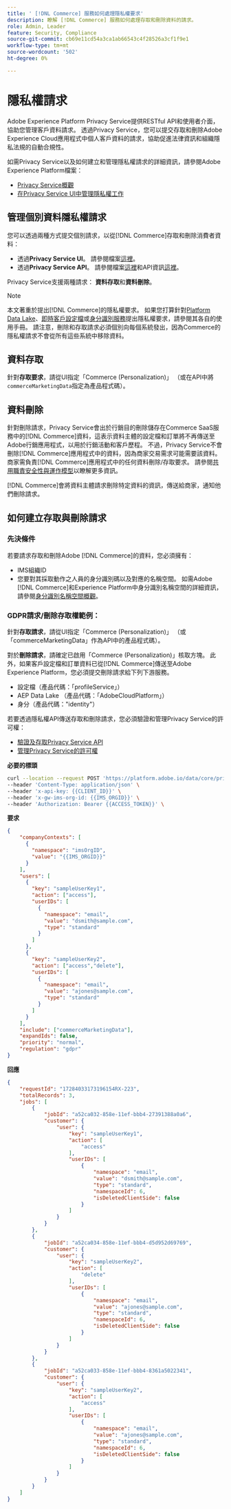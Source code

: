 ```yaml
---
title: ' [!DNL Commerce] 服務如何處理隱私權要求'
description: 瞭解 [!DNL Commerce] 服務如何處理存取和刪除資料的請求。
role: Admin, Leader
feature: Security, Compliance
source-git-commit: cb69e11cd54a3ca1ab66543c4f28526a3cf1f9e1
workflow-type: tm+mt
source-wordcount: '502'
ht-degree: 0%

---
```


# 隱私權請求

Adobe Experience Platform Privacy Service提供RESTful API和使用者介面，協助您管理客戶資料請求。 透過Privacy Service，您可以提交存取和刪除Adobe Experience Cloud應用程式中個人客戶資料的請求，協助促進法律資訊和組織隱私法規的自動合規性。

如需Privacy Service以及如何建立和管理隱私權請求的詳細資訊，請參閱Adobe Experience Platform檔案：

* [Privacy Service概觀](https://experienceleague.adobe.com/zh-hant/docs/experience-platform/privacy/home)
* [在Privacy Service UI中管理隱私權工作](https://experienceleague.adobe.com/zh-hant/docs/experience-platform/privacy/ui/user-guide)

## 管理個別資料隱私權請求

您可以透過兩種方式提交個別請求，以從[!DNL Commerce]存取和刪除消費者資料：

* 透過&#x200B;**Privacy Service UI**。 請參閱檔案[這裡](https://experienceleague.adobe.com/zh-hant/docs/experience-platform/privacy/ui/user-guide#_blank)。
* 透過&#x200B;**Privacy Service API**。 請參閱檔案[這裡](https://developer.adobe.com/experience-platform-apis/references/privacy-service/#_blank)和API資訊[這裡](https://developer.adobe.com/experience-platform-apis/#_blank)。

Privacy Service支援兩種請求： **資料存取**&#x200B;和&#x200B;**資料刪除**。

>[!NOTE]
>
>本文著重於提出[!DNL Commerce]的隱私權要求。 如果您打算針對[Platform Data Lake](https://experienceleague.adobe.com/zh-hant/docs/experience-platform/catalog/privacy)、[即時客戶設定檔](https://experienceleague.adobe.com/zh-hant/docs/experience-platform/profile/privacy)或[身分識別服務](https://experienceleague.adobe.com/zh-hant/docs/experience-platform/identity/privacy)提出隱私權要求，請參閱其各自的使用手冊。 請注意，刪除和存取請求必須個別向每個系統發出，因為Commerce的隱私權請求不會從所有這些系統中移除資料。

## 資料存取

針對&#x200B;**存取要求**，請從UI指定「Commerce (Personalization)」 （或在API中將`commerceMarketingData`指定為產品程式碼）。

## 資料刪除

針對刪除請求，Privacy Service會出於行銷目的刪除儲存在Commerce SaaS服務中的[!DNL Commerce]資料，這表示資料主體的設定檔和訂單將不再傳送至Adobe行銷應用程式，以用於行銷活動和客戶歷程。 不過，Privacy Service不會刪除[!DNL Commerce]應用程式中的資料，因為商家交易需求可能需要該資料。 商家需負責[!DNL Commerce]應用程式中的任何資料刪除/存取要求。 請參閱[共用職責安全性與運作模型](https://experienceleague.adobe.com/zh-hant/docs/commerce-operations/security-and-compliance/shared-responsibility)以瞭解更多資訊。

[!DNL Commerce]會將資料主體請求刪除特定資料的資訊，傳送給商家，通知他們刪除請求。

## 如何建立存取與刪除請求

### 先決條件

若要請求存取和刪除Adobe [!DNL Commerce]的資料，您必須擁有：

* IMS組織ID
* 您要對其採取動作之人員的身分識別碼以及對應的名稱空間。 如需Adobe [!DNL Commerce]和Experience Platform中身分識別名稱空間的詳細資訊，請參閱[身分識別名稱空間概觀](https://experienceleague.adobe.com/zh-hant/docs/experience-platform/identity/features/namespaces)。

### GDPR請求/刪除存取權範例：

針對&#x200B;**存取請求**，請從UI指定「Commerce (Personalization)」 （或「commerceMarketingData」作為API中的產品程式碼）。

對於&#x200B;**刪除請求**，請確定已啟用「Commerce (Personalization)」核取方塊。 此外，如果客戶設定檔和訂單資料已從[!DNL Commerce]傳送至Adobe Experience Platform，您必須提交刪除請求給下列下游服務。

* 設定檔（產品代碼：「profileService」）
* AEP Data Lake （產品代碼：「AdobeCloudPlatform」）
* 身分（產品代碼：&quot;identity&quot;）

若要透過隱私權API傳送存取和刪除請求，您必須驗證和管理Privacy Service的許可權：

* [驗證及存取Privacy Service API](https://experienceleague.adobe.com/zh-hant/docs/experience-platform/privacy/api/getting-started)
* [管理Privacy Service的許可權](https://experienceleague.adobe.com/zh-hant/docs/experience-platform/privacy/permissions)

**必要的標頭**

```bash
curl --location --request POST 'https://platform.adobe.io/data/core/privacy/jobs' \
--header 'Content-Type: application/json' \
--header 'x-api-key: {{CLIENT_ID}}' \
--header 'x-gw-ims-org-id: {{IMS_ORGID}}' \
--header 'Authorization: Bearer {{ACCESS_TOKEN}}' \
```

**要求**

```json
{
    "companyContexts": [
      {
        "namespace": "imsOrgID",
        "value": "{{IMS_ORGID}}"
      }
    ],
    "users": [
      {
        "key": "sampleUserKey1",
        "action": ["access"],
        "userIDs": [
          {
            "namespace": "email",
            "value": "dsmith@sample.com",
            "type": "standard"
          }
        ]
      },
      {
        "key": "sampleUserKey2",
        "action": ["access","delete"],
        "userIDs": [
          {
            "namespace": "email",
            "value": "ajones@sample.com",
            "type": "standard"
          }
        ]
      }
    ],
    "include": ["commerceMarketingData"],
    "expandIds": false,
    "priority": "normal",
    "regulation": "gdpr"
}
```

**回應**

```json
{
    "requestId": "17284033173196154RX-223",
    "totalRecords": 3,
    "jobs": [
        {
            "jobId": "a52ca032-858e-11ef-bbb4-27391388a0a6",
            "customer": {
                "user": {
                    "key": "sampleUserKey1",
                    "action": [
                        "access"
                    ],
                    "userIDs": [
                        {
                            "namespace": "email",
                            "value": "dsmith@sample.com",
                            "type": "standard",
                            "namespaceId": 6,
                            "isDeletedClientSide": false
                        }
                    ]
                }
            }
        },
        {
            "jobId": "a52ca034-858e-11ef-bbb4-d5d952d69769",
            "customer": {
                "user": {
                    "key": "sampleUserKey2",
                    "action": [
                        "delete"
                    ],
                    "userIDs": [
                        {
                            "namespace": "email",
                            "value": "ajones@sample.com",
                            "type": "standard",
                            "namespaceId": 6,
                            "isDeletedClientSide": false
                        }
                    ]
                }
            }
        },
        {
            "jobId": "a52ca033-858e-11ef-bbb4-8361a5022341",
            "customer": {
                "user": {
                    "key": "sampleUserKey2",
                    "action": [
                        "access"
                    ],
                    "userIDs": [
                        {
                            "namespace": "email",
                            "value": "ajones@sample.com",
                            "type": "standard",
                            "namespaceId": 6,
                            "isDeletedClientSide": false
                        }
                    ]
                }
            }
        }
    ]
}
```
